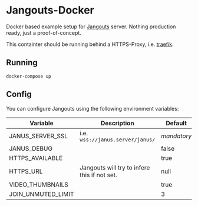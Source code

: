 Jangouts-Docker
===============

Docker based example setup for [Jangouts](https://github.com/jangouts/jangouts) server. 
Nothing production ready, just a proof-of-concept.

This containter should be running behind a HTTPS-Proxy, i.e. [traefik](https://github.com/containous/traefik).

Running
-------
```
docker-compose up
```

Config
------
You can configure Jangouts using the following environment variables:

| Variable | Description | Default | 
| --- | --- | --- |
| JANUS_SERVER_SSL | i.e. `wss://janus.server/janus/` | *mandatory*
| JANUS_DEBUG | | false |
| HTTPS_AVAILABLE | | true |
| HTTPS_URL | Jangouts will try to infere this if not set. | null |
| VIDEO_THUMBNAILS | | true |
| JOIN_UNMUTED_LIMIT | | 3 |
